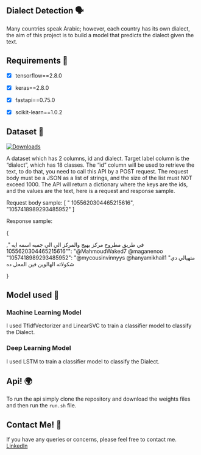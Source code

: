 ## Dialect Detection 🗣️
Many countries speak Arabic; however, each country has its own dialect, the aim of this project is to
build a model that predicts the dialect given the text.


## Requirements 🐍
- [x] tensorflow==2.8.0
- [x] keras==2.8.0
- [x] fastapi==0.75.0
- [x] scikit-learn==1.0.2





## Dataset 📁

[![Downloads](https://img.shields.io/badge/Download-Data-blue)](https://drive.google.com/file/d/1uOFxMUprRFy-ruxCy_Hgnj9tdHoJkCc1/view?usp=sharing)

A dataset which has 2 columns, id and dialect. Target label column is the “dialect”, which has 18 classes. The “id” column will be used to retrieve the text, to do that, you need to call this API by a
POST request. The request body must be a JSON as a list of strings, and the size of the list must NOT
exceed 1000. The API will return a dictionary where the keys are the ids, and the values are the text, here
is a request and response sample.

Request body sample:
[ "
1055620304465215616", "1057418989293485952"
]

Response sample:

{

," في طريق مطروح مركز بهيج والمركز الي الي جمبه اسمه ايه "1055620304465215616": "@MahmoudWaked7 @maganenoo
"1057418989293485952": "@mycousinvinnyys @hanyamikhail1 "متهيالي دي شكولاته الهالوين فين المحل ده

}




## Model used 🤖

### Machine Learning Model
I used TfidfVectorizer and LinearSVC to train a classifier model to classify the Dialect.


### Deep Learning Model
I used LSTM to train a classifier model to classify the Dialect.



## Api! 🌍
To run the api simply clone the repository and download the weights files and then run the ```run.sh``` file. 



## Contact Me! 📢
If you have any queries or concerns, please feel free to contact me.
[LinkedIn](https://www.linkedin.com/in/ahmed-ayman-fawzy/)
